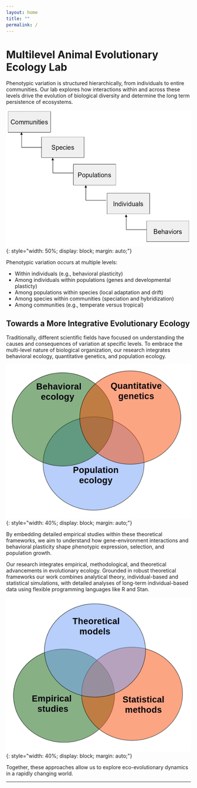 ```yaml
---
layout: home
title: ""
permalink: /
---
```


# **M**ultilevel **A**nimal **E**volutionary **E**cology Lab

Phenotypic variation is structured hierarchically, from individuals to entire communities. Our lab explores how interactions within and across these levels drive the evolution of biological diversity and determine the long term persistence of ecosystems.

![Concept Image](/assets/images/Hierar.png){: style="width: 50%; display: block; margin: auto;"}

Phenotypic variation occurs at multiple levels:  
- Within individuals (e.g., behavioral plasticity)  
- Among individuals within populations (genes and developmental plasticty)   
- Among populations within species (local adaptation and drift)  
- Among species within communities (speciation and hybridization)  
- Among communities (e.g., temperate versus tropical)  



## **T**owards a **M**ore **I**ntegrative **E**volutionary **E**cology

Traditionally, different scientific fields have focused on understanding the causes and consequences of variation at specific levels.  To embrace the multi-level nature of biological organization, our research integrates behavioral ecology, quantitative genetics, and population ecology.

![Research Image](/assets/images/Bends1.png){: style="width: 40%; display: block; margin: auto;"}


By embedding detailed empirical studies within these theoretical frameworks, we aim to understand how gene-environment interactions and behavioral plasticity shape phenotypic expression, selection, and population growth. 

Our research integrates empirical, methodological, and theoretical advancements in evolutionary ecology. Grounded in robust theoretical frameworks our work combines analytical theory, individual-based and statistical simulations, with detailed analyses of long-term individual-based data using flexible programming languages like R and Stan.


![Research Image](/assets/images/Bends2.png){: style="width: 40%; display: block; margin: auto;"}


Together, these approaches allow us to explore eco-evolutionary dynamics in a rapidly changing world.

---


